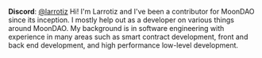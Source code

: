 **Discord**: [@larrotiz](https://discord.com/users/327806187955290112)
Hi! I'm Larrotiz and I've been a contributor for MoonDAO since its inception. I mostly help out as a developer on various things around MoonDAO. My background is in software engineering with experience in many areas such as smart contract development, front and back end development, and high performance low-level development. 